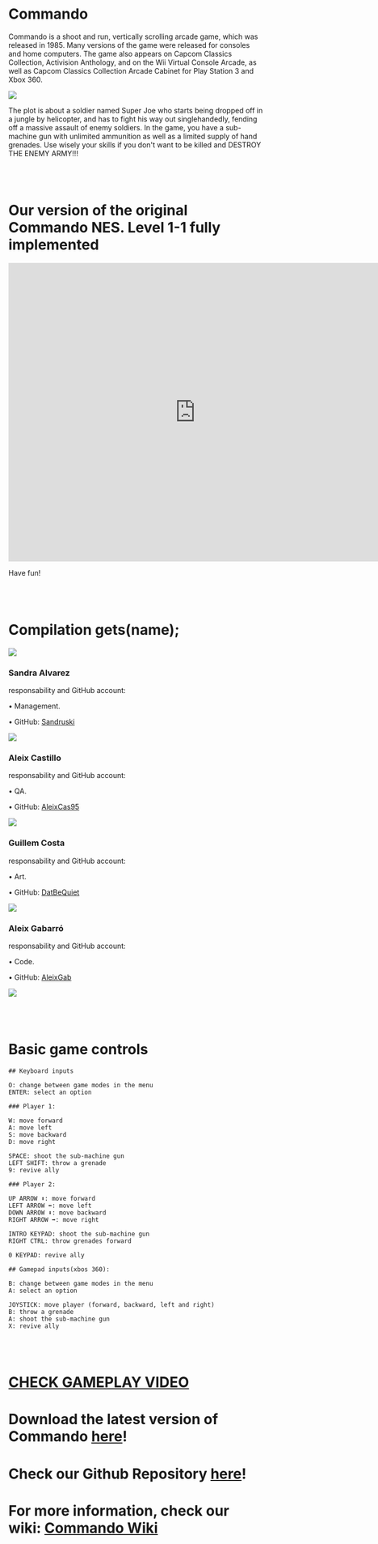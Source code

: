 
# Commando 

Commando is a shoot and run, vertically scrolling arcade game, which was released in 1985. Many versions of the game were released for consoles and home computers. The game also appears on Capcom Classics Collection, Activision Anthology, and on the Wii Virtual Console Arcade, as well as Capcom Classics Collection Arcade Cabinet for Play Station 3 and Xbox 360.

![](NES-commando.gif)

The plot is about a soldier named Super Joe who starts being dropped off in a jungle by helicopter, and has to fight his way out singlehandedly, fending off a massive assault of enemy soldiers. In the game, you have a sub-machine gun with unlimited ammunition as well as a limited supply of hand grenades. Use wisely your skills if you don't want to be killed and DESTROY THE ENEMY ARMY!!!

<br>
<br>

# Our version of the original Commando NES. Level 1-1 fully implemented

<iframe width="740" height="590" src="https://www.youtube.com/embed/4v4mFhaUTOI?ecver=1" frameborder="0" allowfullscreen></iframe>

Have fun!

<br>
<br>

# Compilation gets(name);

![](fotogrup.png)

### Sandra Alvarez  
responsability and GitHub account:

•	Management.

•	GitHub: [Sandruski](https://github.com/Sandruski)

![](MiiSandra.png)

### Aleix Castillo 
responsability and GitHub account:

•	QA.

•	GitHub: [AleixCas95](https://github.com/AleixCas95)

![](MiiAleix3.png)

### Guillem Costa 
responsability and GitHub account:

•	Art.

•	GitHub: [DatBeQuiet](https://github.com/DatBeQuiet)

![](MiiGuillem.png)

### Aleix Gabarró 
responsability and GitHub account:

•	Code.

•	GitHub: [AleixGab](https://github.com/aleixgab)

![](MiiAleix2.png)


<br>
<br>

# Basic game controls
~~~~~~~~~~
## Keyboard inputs

O: change between game modes in the menu
ENTER: select an option

### Player 1:

W: move forward
A: move left
S: move backward
D: move right

SPACE: shoot the sub-machine gun
LEFT SHIFT: throw a grenade
9: revive ally

### Player 2:

UP ARROW ⬆: move forward
LEFT ARROW ⬅: move left
DOWN ARROW ⬇: move backward
RIGHT ARROW ➡: move right

INTRO KEYPAD: shoot the sub-machine gun
RIGHT CTRL: throw grenades forward

0 KEYPAD: revive ally

## Gamepad inputs(xbos 360):

B: change between game modes in the menu
A: select an option

JOYSTICK: move player (forward, backward, left and right)
B: throw a grenade
A: shoot the sub-machine gun
X: revive ally
~~~~~~~~~~~~
<br>
<br>

# [CHECK GAMEPLAY VIDEO](https://www.youtube.com/watch?v=4v4mFhaUTOI)

# Download the latest version of Commando [here](https://github.com/Sandruski/gets-name-/releases)!

# Check our Github Repository [here](https://github.com/Sandruski/gets-name-)!

# For more information, check our wiki: [Commando Wiki](https://github.com/Sandruski/gets-name-/wiki)

